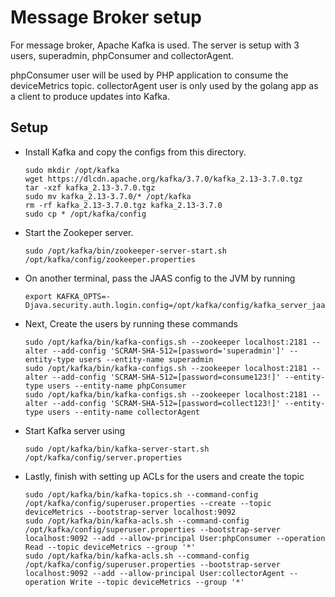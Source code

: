 # Message Broker setup

For message broker, Apache Kafka is used.
The server is setup with 3 users, superadmin, phpConsumer and collectorAgent.

phpConsumer user will be used by PHP application to consume the deviceMetrics topic.
collectorAgent user is only used by the golang app as a client to produce updates into Kafka.

## Setup

- Install Kafka and copy the configs from this directory.

    ```
    sudo mkdir /opt/kafka
    wget https://dlcdn.apache.org/kafka/3.7.0/kafka_2.13-3.7.0.tgz
    tar -xzf kafka_2.13-3.7.0.tgz
    sudo mv kafka_2.13-3.7.0/* /opt/kafka
    rm -rf kafka_2.13-3.7.0.tgz kafka_2.13-3.7.0
    sudo cp * /opt/kafka/config
    ```

- Start the Zookeper server.

    ```
    sudo /opt/kafka/bin/zookeeper-server-start.sh /opt/kafka/config/zookeeper.properties
    ```

- On another terminal, pass the JAAS config to the JVM by running 
    
    ```
    export KAFKA_OPTS=-Djava.security.auth.login.config=/opt/kafka/config/kafka_server_jaas.conf
    ```

- Next, Create the users by running these commands

    ```
    sudo /opt/kafka/bin/kafka-configs.sh --zookeeper localhost:2181 --alter --add-config 'SCRAM-SHA-512=[password='superadmin']' --entity-type users --entity-name superadmin
    sudo /opt/kafka/bin/kafka-configs.sh --zookeeper localhost:2181 --alter --add-config 'SCRAM-SHA-512=[password=consume123!]' --entity-type users --entity-name phpConsumer
    sudo /opt/kafka/bin/kafka-configs.sh --zookeeper localhost:2181 --alter --add-config 'SCRAM-SHA-512=[password=collect123!]' --entity-type users --entity-name collectorAgent
    ```

- Start Kafka server using 
    
    ```
    sudo /opt/kafka/bin/kafka-server-start.sh /opt/kafka/config/server.properties
    ```

- Lastly, finish with setting up ACLs for the users and create the topic

    ```
    sudo /opt/kafka/bin/kafka-topics.sh --command-config /opt/kafka/config/superuser.properties --create --topic deviceMetrics --bootstrap-server localhost:9092
    sudo /opt/kafka/bin/kafka-acls.sh --command-config /opt/kafka/config/superuser.properties --bootstrap-server localhost:9092 --add --allow-principal User:phpConsumer --operation Read --topic deviceMetrics --group '*'
    sudo /opt/kafka/bin/kafka-acls.sh --command-config /opt/kafka/config/superuser.properties --bootstrap-server localhost:9092 --add --allow-principal User:collectorAgent --operation Write --topic deviceMetrics --group '*'
    ```